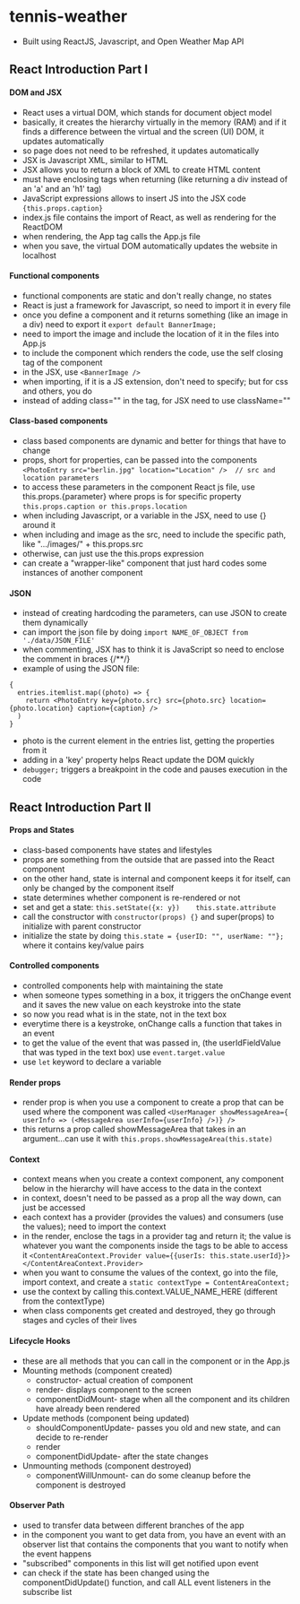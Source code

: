 # tennis-weather
 - Built using ReactJS, Javascript, and Open Weather Map API


## React Introduction Part I
 #### DOM and JSX
 - React uses a virtual DOM, which stands for document object model
 - basically, it creates the hierarchy virtually in the memory (RAM) and if it finds a difference between the virtual and the screen (UI) DOM, it updates automatically
 - so page does not need to be refreshed, it updates automatically
 - JSX is Javascript XML, similar to HTML
 - JSX allows you to return a block of XML to create HTML content
 - must have enclosing tags when returning (like returning a div instead of an 'a' and an 'h1' tag)
 - JavaScript expressions allows to insert JS into the JSX code
```{this.props.caption}```
 - index.js file contains the import of React, as well as rendering for the ReactDOM
 - when rendering, the App tag calls the App.js file
 - when you save, the virtual DOM automatically updates the website in localhost
 #### Functional components
 - functional components are static and don't really change, no states
 - React is just a framework for Javascript, so need to import it in every file
 - once you define a component and it returns something (like an image in a div) need to export it
```export default BannerImage;```
 - need to import the image and include the location of it in the files into App.js
 - to include the component which renders the code, use the self closing tag of the component
 - in the JSX, use ```<BannerImage />```
 - when importing, if it is a JS extension, don't need to specify; but for css and others, you do
 - instead of adding class="" in the tag, for JSX need to use className=""
 #### Class-based components
 - class based components are dynamic and better for things that have to change
 - props, short for properties, can be passed into the components
```<PhotoEntry src="berlin.jpg" location="Location" />	// src and location parameters```
 - to access these parameters in the component React js file, use this.props.{parameter} where props is for specific property
```this.props.caption or this.props.location```
 - when including Javascript, or a variable in the JSX, need to use {} around it
 - when including and image as the src, need to include the specific path, like ".../images/" + this.props.src
 - otherwise, can just use the this.props expression
 - can create a "wrapper-like" component that just hard codes some instances of another component
 #### JSON
 - instead of creating hardcoding the parameters, can use JSON to create them dynamically
 - can import the json file by doing ```import NAME_OF_OBJECT from './data/JSON_FILE'```
 - when commenting, JSX has to think it is JavaScript so need to enclose the comment in braces {/**/}
 - example of using the JSON file:
```
{
  entries.itemlist.map((photo) => {
    return <PhotoEntry key={photo.src} src={photo.src} location={photo.location} caption={caption} />
  )
}
```
 - photo is the current element in the entries list, getting the properties from it
 - adding in a 'key' property helps React update the DOM quickly
 - ```debugger;``` triggers a breakpoint in the code and pauses execution in the code


## React Introduction Part II
 #### Props and States
 - class-based components have states and lifestyles
 - props are something from the outside that are passed into the React component
 - on the other hand, state is internal and component keeps it for itself, can only be changed by the component itself
 - state determines whether component is re-rendered or not
 - set and get a state:
```this.setState({x: y})	this.state.attribute```
 - call the constructor with ```constructor(props) {}``` and super(props) to initialize with parent constructor
 - initialize the state by doing ```this.state = {userID: "", userName: ""};``` where it contains key/value pairs
 #### Controlled components
 - controlled components help with maintaining the state
 - when someone types something in a box, it triggers the onChange event and it saves the new value on each keystroke into the state
 - so now you read what is in the state, not in the text box
 - everytime there is a keystroke, onChange calls a function that takes in an event
 - to get the value of the event that was passed in, (the userIdFieldValue that was typed in the text box) use ```event.target.value```
 - use ```let``` keyword to declare a variable
 #### Render props
 - render prop is when you use a component to create a prop that can be used where the component was called
 ```<UserManager showMessageArea={ userInfo => (<MessageArea userInfo={userInfo} />)} />```
 - this returns a prop called showMessageArea that takes in an argument...can use it with ```this.props.showMessageArea(this.state)```
 #### Context
 - context means when you create a context component, any component below in the hierarchy will have access to the data in the context
 - in context, doesn't need to be passed as a prop all the way down, can just be accessed
 - each context has a provider (provides the values) and consumers (use the values); need to import the context
 - in the render, enclose the tags in a provider tag and return it; the value is whatever you want the components inside the tags to be able to access it
```<ContentAreaContext.Provider value={{userIs: this.state.userId}}> </ContentAreaContext.Provider>```
 - when you want to consume the values of the context, go into the file, import context, and create a ```static contextType = ContentAreaContext;```
 - use the context by calling this.context.VALUE_NAME_HERE (different from the contextType) 
 - when class components get created and destroyed, they go through stages and cycles of their lives
 #### Lifecycle Hooks
 - these are all methods that you can call in the component or in the App.js
 - Mounting methods (component created)
    - constructor- actual creation of component 
    - render- displays component to the screen
    - componentDidMount- stage when all the component and its children have already been rendered
 - Update methods (component being updated)
    - shouldComponentUpdate- passes you old and new state, and can decide to re-render
    - render
    - componentDidUpdate- after the state changes
 - Unmounting methods (component destroyed)
    - componentWillUnmount- can do some cleanup before the component is destroyed
 #### Observer Path
 - used to transfer data between different branches of the app
 - in the component you want to get data from, you have an event with an observer list that contains the components that you want to notify when the event happens
 - "subscribed" components in this list will get notified upon event
 - can check if the state has been changed using the componentDidUpdate() function, and call ALL event listeners in the subscribe list